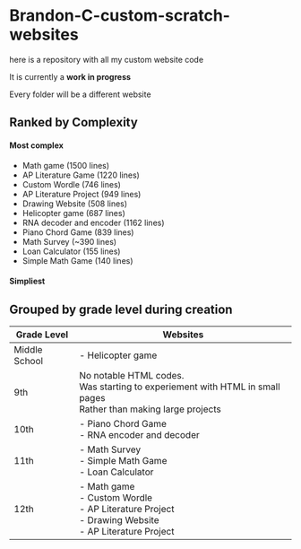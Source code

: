 # Brandon-C-custom-scratch-websites
here is a repository with all my custom website code

It is currently a **work in progress**

Every folder will be a different website

## Ranked by Complexity
#### Most complex
- Math game (1500 lines)
- AP Literature Game (1220 lines)
- Custom Wordle (746 lines)
- AP Literature Project (949 lines)
- Drawing Website (508 lines)
- Helicopter game (687 lines)
- RNA decoder and encoder (1162 lines)
- Piano Chord Game (839 lines)
- Math Survey (~390 lines)
- Loan Calculator (155 lines)
- Simple Math Game (140 lines)
#### Simpliest

## Grouped by grade level during creation
| Grade Level      | Websites |
| ----------- | ----------- |
| Middle School | - Helicopter game |
| 9th | No notable HTML codes. <br> Was starting to experiement with HTML in small pages <br> Rather than making large projects |
| 10th | - Piano Chord Game <br> - RNA encoder and decoder |
| 11th | - Math Survey <br> - Simple Math Game <br> - Loan Calculator |
| 12th | - Math game <br> - Custom Wordle <br> - AP Literature Project <br> - Drawing Website <br> - AP Literature Project |
